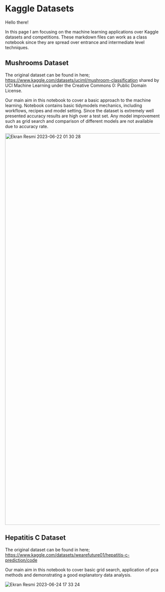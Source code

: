 # Kaggle Datasets

Hello there! 

In this page I am focusing on the machine learning applications over Kaggle datasets and competitions. These markdown files can work as a class notebook since they are spread over entrance and intermediate level techniques. 

## Mushrooms Dataset

The original dataset can be found in here;
https://www.kaggle.com/datasets/uciml/mushroom-classification shared by UCI Machine Learning under the Creative Commons 0: Public Domain License. 

Our main aim in this notebook to cover a basic approach to the machine learning. Notebook contains basic tidymodels mechanics, including workflows, recipes and model setting. Since the dataset is extremely well presented accuracy results are high over a test set. Any model improvement such as grid search and comparison of different models are not available due to accuracy rate. 

<img width="1271" alt="Ekran Resmi 2023-06-22 01 30 28" src="https://github.com/welkiej7/KaggleDatasets/assets/94485797/1a35a2f7-c272-48a9-b543-e8495db964f3">

## Hepatitis C Dataset

The original dataset can be found in here;
https://www.kaggle.com/datasets/wearefuture01/hepatitis-c-prediction/code

Our main aim in this notebook to cover basic grid search, application of pca methods and demonstrating a good explanatory data analysis.

![Ekran Resmi 2023-06-24 17 33 24](https://github.com/welkiej7/KaggleDatasets/assets/94485797/cd265624-e3eb-4df7-8b3f-05c6cb65a2aa)
